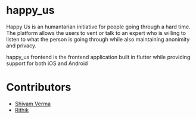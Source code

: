 # happy_us

Happy Us is an humantarian initiative for people going through a hard time. The platform allows the users to vent or talk to an expert who is willing to listen to what the person is going through while also maintaining anonimity and privacy.

happy_us frontend is the frontend application built in flutter while providing support for both iOS and Android

# Contributors

- [Shivam Verma](https://github.com/dramikei/happy_us-frontend/commits?author=sarcastic-verma)
- [Rithik](https://github.com/dramikei/happy_us-frontend/commits?author=rithik-dev)